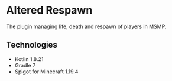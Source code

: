 # Altered Respawn

The plugin managing life, death and respawn of players in MSMP.

## Technologies

- Kotlin 1.8.21
- Gradle 7
- Spigot for Minecraft 1.19.4
